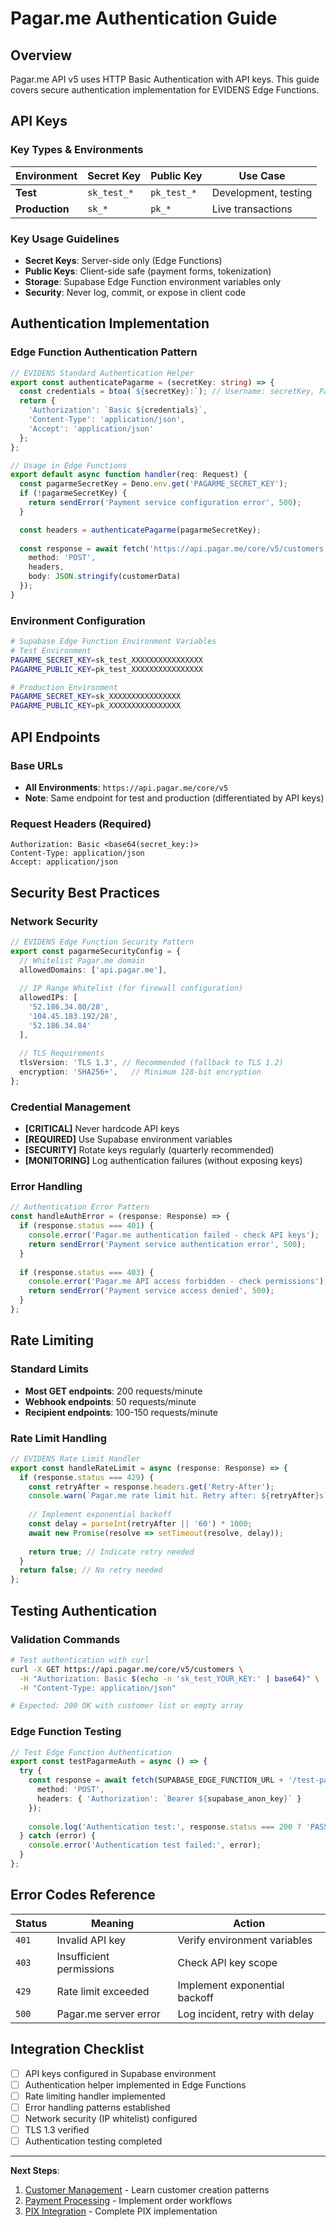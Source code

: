 # Pagar.me Authentication Guide

## Overview

Pagar.me API v5 uses HTTP Basic Authentication with API keys. This guide covers secure authentication implementation for EVIDENS Edge Functions.

## API Keys

### **Key Types & Environments**

| Environment | Secret Key | Public Key | Use Case |
|-------------|------------|------------|----------|
| **Test** | `sk_test_*` | `pk_test_*` | Development, testing |
| **Production** | `sk_*` | `pk_*` | Live transactions |

### **Key Usage Guidelines**

- **Secret Keys**: Server-side only (Edge Functions)
- **Public Keys**: Client-side safe (payment forms, tokenization)  
- **Storage**: Supabase Edge Function environment variables only
- **Security**: Never log, commit, or expose in client code

## Authentication Implementation

### **Edge Function Authentication Pattern**

```typescript
// EVIDENS Standard Authentication Helper
export const authenticatePagarme = (secretKey: string) => {
  const credentials = btoa(`${secretKey}:`); // Username: secretKey, Password: empty
  return {
    'Authorization': `Basic ${credentials}`,
    'Content-Type': 'application/json',
    'Accept': 'application/json'
  };
};

// Usage in Edge Functions
export default async function handler(req: Request) {
  const pagarmeSecretKey = Deno.env.get('PAGARME_SECRET_KEY');
  if (!pagarmeSecretKey) {
    return sendError('Payment service configuration error', 500);
  }

  const headers = authenticatePagarme(pagarmeSecretKey);
  
  const response = await fetch('https://api.pagar.me/core/v5/customers', {
    method: 'POST',
    headers,
    body: JSON.stringify(customerData)
  });
}
```

### **Environment Configuration**

```bash
# Supabase Edge Function Environment Variables
# Test Environment
PAGARME_SECRET_KEY=sk_test_XXXXXXXXXXXXXXXX
PAGARME_PUBLIC_KEY=pk_test_XXXXXXXXXXXXXXXX

# Production Environment  
PAGARME_SECRET_KEY=sk_XXXXXXXXXXXXXXXX
PAGARME_PUBLIC_KEY=pk_XXXXXXXXXXXXXXXX
```

## API Endpoints

### **Base URLs**
- **All Environments**: `https://api.pagar.me/core/v5`
- **Note**: Same endpoint for test and production (differentiated by API keys)

### **Request Headers (Required)**
```http
Authorization: Basic <base64(secret_key:)>
Content-Type: application/json
Accept: application/json
```

## Security Best Practices

### **Network Security**
```typescript
// EVIDENS Edge Function Security Pattern
export const pagarmeSecurityConfig = {
  // Whitelist Pagar.me domain
  allowedDomains: ['api.pagar.me'],
  
  // IP Range Whitelist (for firewall configuration)
  allowedIPs: [
    '52.186.34.80/28',
    '104.45.183.192/28', 
    '52.186.34.84'
  ],
  
  // TLS Requirements
  tlsVersion: 'TLS 1.3', // Recommended (fallback to TLS 1.2)
  encryption: 'SHA256+',   // Minimum 128-bit encryption
};
```

### **Credential Management**
- **[CRITICAL]** Never hardcode API keys
- **[REQUIRED]** Use Supabase environment variables
- **[SECURITY]** Rotate keys regularly (quarterly recommended)
- **[MONITORING]** Log authentication failures (without exposing keys)

### **Error Handling**
```typescript
// Authentication Error Pattern
const handleAuthError = (response: Response) => {
  if (response.status === 401) {
    console.error('Pagar.me authentication failed - check API keys');
    return sendError('Payment service authentication error', 500);
  }
  
  if (response.status === 403) {
    console.error('Pagar.me API access forbidden - check permissions');
    return sendError('Payment service access denied', 500);
  }
};
```

## Rate Limiting

### **Standard Limits**
- **Most GET endpoints**: 200 requests/minute
- **Webhook endpoints**: 50 requests/minute  
- **Recipient endpoints**: 100-150 requests/minute

### **Rate Limit Handling**
```typescript
// EVIDENS Rate Limit Handler
export const handleRateLimit = async (response: Response) => {
  if (response.status === 429) {
    const retryAfter = response.headers.get('Retry-After');
    console.warn(`Pagar.me rate limit hit. Retry after: ${retryAfter}s`);
    
    // Implement exponential backoff
    const delay = parseInt(retryAfter || '60') * 1000;
    await new Promise(resolve => setTimeout(resolve, delay));
    
    return true; // Indicate retry needed
  }
  return false; // No retry needed
};
```

## Testing Authentication

### **Validation Commands**
```bash
# Test authentication with curl
curl -X GET https://api.pagar.me/core/v5/customers \
  -H "Authorization: Basic $(echo -n 'sk_test_YOUR_KEY:' | base64)" \
  -H "Content-Type: application/json"

# Expected: 200 OK with customer list or empty array
```

### **Edge Function Testing**
```typescript
// Test Edge Function Authentication
export const testPagarmeAuth = async () => {
  try {
    const response = await fetch(SUPABASE_EDGE_FUNCTION_URL + '/test-pagarme-auth', {
      method: 'POST',
      headers: { 'Authorization': `Bearer ${supabase_anon_key}` }
    });
    
    console.log('Authentication test:', response.status === 200 ? 'PASS' : 'FAIL');
  } catch (error) {
    console.error('Authentication test failed:', error);
  }
};
```

## Error Codes Reference

| Status | Meaning | Action |
|--------|---------|---------|
| `401` | Invalid API key | Verify environment variables |
| `403` | Insufficient permissions | Check API key scope |
| `429` | Rate limit exceeded | Implement exponential backoff |
| `500` | Pagar.me server error | Log incident, retry with delay |

## Integration Checklist

- [ ] API keys configured in Supabase environment
- [ ] Authentication helper implemented in Edge Functions
- [ ] Rate limiting handler implemented
- [ ] Error handling patterns established
- [ ] Network security (IP whitelist) configured
- [ ] TLS 1.3 verified
- [ ] Authentication testing completed

---

**Next Steps**: 
1. [Customer Management](./api-reference/customers.md) - Learn customer creation patterns
2. [Payment Processing](./api-reference/orders.md) - Implement order workflows
3. [PIX Integration](./payment-methods/pix.md) - Complete PIX implementation